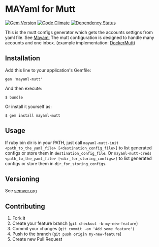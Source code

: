# MAYaml for Mutt

[![Gem Version](https://badge.fury.io/rb/mayaml-mutt.svg)](http://badge.fury.io/rb/mayaml-mutt)
[![Code Climate](https://codeclimate.com/github/skopciewski/mayaml-mutt/badges/gpa.svg)](https://codeclimate.com/github/skopciewski/mayaml-mutt)
[![Dependency Status](https://gemnasium.com/badges/github.com/skopciewski/mayaml-mutt.svg)](https://gemnasium.com/github.com/skopciewski/mayaml-mutt)

This is the mutt configs generator which gets the accounts settigns from yaml file. See [Mayaml][mayaml_url]
The mutt configuration is designed to handle many accounts and one inbox. (example implementation: [DockerMutt][docker_mutt_url])

## Installation

Add this line to your application's Gemfile:

    gem 'mayaml-mutt'

And then execute:

    $ bundle

Or install it yourself as:

    $ gem install mayaml-mutt

## Usage

If ruby bin dir is in your PATH, just call `mayaml-mutt-init <path_to_the_yaml_file> [<destination_config_file>]` 
to list generated configs or store them in `destination_config_file`.
Or `mayaml-mutt-creds <path_to_the_yaml_file> [<dir_for_storing_configs>]` 
to list generated configs or store them in `dir_for_storing_configs`.

## Versioning

See [semver.org][semver]

## Contributing

1. Fork it
2. Create your feature branch (`git checkout -b my-new-feature`)
3. Commit your changes (`git commit -am 'Add some feature'`)
4. Push to the branch (`git push origin my-new-feature`)
5. Create new Pull Request

[semver]: http://semver.org/
[mayaml_url]: https://github.com/skopciewski/mayaml
[docker_mutt_url]: https://github.com/skopciewski/docker-mutt

